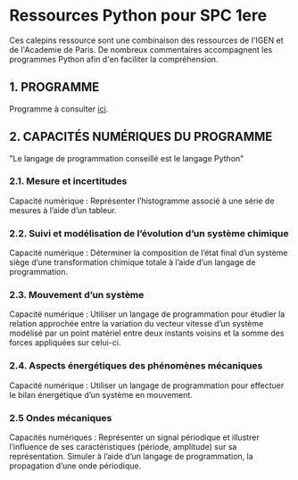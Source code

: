 # Ressources Python pour SPC 1ere

Ces calepins ressource sont une combinaison des ressources de l'IGEN et de l'Academie de Paris. De nombreux commentaires accompagnent les programmes Python afin d'en faciliter la compréhension.

## 1. PROGRAMME
Programme à consulter [ici](http://cache.media.education.gouv.fr/file/CSP/52/6/1e_Physique-chimie_Specialite_Voie_generale_1022526.pdf).

## 2. CAPACITÉS NUMÉRIQUES DU PROGRAMME
"Le langage de programmation conseillé est le langage Python"

### 2.1. Mesure et incertitudes
Capacité numérique : Représenter l’histogramme associé à une série de mesures à l’aide d’un tableur.

### 2.2. Suivi et modélisation de l’évolution d’un système chimique
Capacité numérique : Déterminer la composition de l’état final d’un système siège d’une transformation chimique totale à l’aide d’un langage de programmation.

### 2.3. Mouvement d’un système
Capacité numérique : Utiliser un langage de programmation pour étudier la relation approchée entre la variation du vecteur vitesse d’un système modélisé par un point matériel entre deux instants voisins et la somme des forces appliquées sur celui-ci.

### 2.4. Aspects énergétiques des phénomènes mécaniques
Capacité numérique : Utiliser un langage de programmation pour effectuer le bilan énergétique d’un système en mouvement.

### 2.5 Ondes mécaniques
Capacités numériques : Représenter un signal périodique et illustrer l’influence de ses caractéristiques (période, amplitude) sur sa représentation. Simuler à l’aide d’un langage de programmation, la propagation d’une onde périodique.
